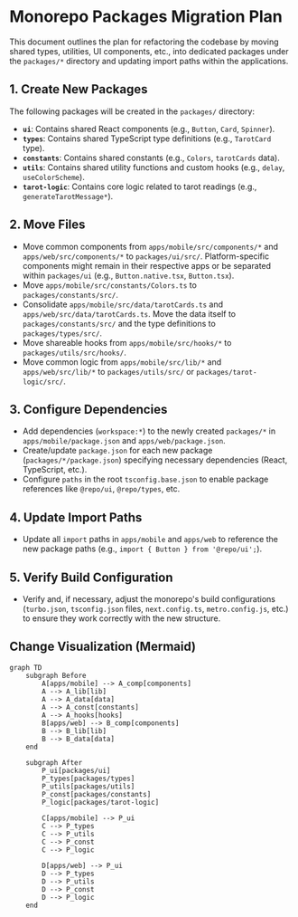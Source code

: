 # Monorepo Packages Migration Plan

This document outlines the plan for refactoring the codebase by moving shared types, utilities, UI components, etc., into dedicated packages under the `packages/*` directory and updating import paths within the applications.

## 1. Create New Packages

The following packages will be created in the `packages/` directory:

*   **`ui`**: Contains shared React components (e.g., `Button`, `Card`, `Spinner`).
*   **`types`**: Contains shared TypeScript type definitions (e.g., `TarotCard` type).
*   **`constants`**: Contains shared constants (e.g., `Colors`, `tarotCards` data).
*   **`utils`**: Contains shared utility functions and custom hooks (e.g., `delay`, `useColorScheme`).
*   **`tarot-logic`**: Contains core logic related to tarot readings (e.g., `generateTarotMessage*`).

## 2. Move Files

*   Move common components from `apps/mobile/src/components/*` and `apps/web/src/components/*` to `packages/ui/src/`. Platform-specific components might remain in their respective apps or be separated within `packages/ui` (e.g., `Button.native.tsx`, `Button.tsx`).
*   Move `apps/mobile/src/constants/Colors.ts` to `packages/constants/src/`.
*   Consolidate `apps/mobile/src/data/tarotCards.ts` and `apps/web/src/data/tarotCards.ts`. Move the data itself to `packages/constants/src/` and the type definitions to `packages/types/src/`.
*   Move shareable hooks from `apps/mobile/src/hooks/*` to `packages/utils/src/hooks/`.
*   Move common logic from `apps/mobile/src/lib/*` and `apps/web/src/lib/*` to `packages/utils/src/` or `packages/tarot-logic/src/`.

## 3. Configure Dependencies

*   Add dependencies (`workspace:*`) to the newly created `packages/*` in `apps/mobile/package.json` and `apps/web/package.json`.
*   Create/update `package.json` for each new package (`packages/*/package.json`) specifying necessary dependencies (React, TypeScript, etc.).
*   Configure `paths` in the root `tsconfig.base.json` to enable package references like `@repo/ui`, `@repo/types`, etc.

## 4. Update Import Paths

*   Update all `import` paths in `apps/mobile` and `apps/web` to reference the new package paths (e.g., `import { Button } from '@repo/ui';`).

## 5. Verify Build Configuration

*   Verify and, if necessary, adjust the monorepo's build configurations (`turbo.json`, `tsconfig.json` files, `next.config.ts`, `metro.config.js`, etc.) to ensure they work correctly with the new structure.

## Change Visualization (Mermaid)

```mermaid
graph TD
    subgraph Before
        A[apps/mobile] --> A_comp[components]
        A --> A_lib[lib]
        A --> A_data[data]
        A --> A_const[constants]
        A --> A_hooks[hooks]
        B[apps/web] --> B_comp[components]
        B --> B_lib[lib]
        B --> B_data[data]
    end

    subgraph After
        P_ui[packages/ui]
        P_types[packages/types]
        P_utils[packages/utils]
        P_const[packages/constants]
        P_logic[packages/tarot-logic]

        C[apps/mobile] --> P_ui
        C --> P_types
        C --> P_utils
        C --> P_const
        C --> P_logic

        D[apps/web] --> P_ui
        D --> P_types
        D --> P_utils
        D --> P_const
        D --> P_logic
    end